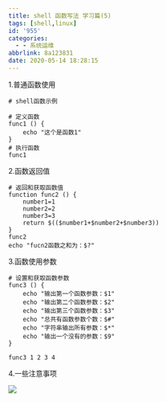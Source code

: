 ```yaml
---
title: shell 函数写法 学习篇(5)
tags: [shell,linux]
id: '955'
categories:
  - - 系统运维
abbrlink: 8a123831
date: 2020-05-14 18:28:15
---
```


1.普通函数使用

```
# shell函数示例

# 定义函数
func1 () {
    echo "这个是函数1"
}
# 执行函数
func1
```

2.函数返回值

```
# 返回和获取函数值
function func2 () {
    number1=1
    number2=2
    number3=3
    return $(($number1+$number2+$number3))
}
func2
echo "fucn2函数之和为：$?"
```

3.函数使用参数

```
# 设置和获取函数参数
func3 () {
    echo "输出第一个函数参数：$1"
    echo "输出第二个函数参数：$2"
    echo "输出第三个函数参数：$3"
    echo "总共有函数参数个数：$#"
    echo "字符串输出所有参数：$*"
    echo "输出一个没有的参数：$9"
}

func3 1 2 3 4
```

4.一些注意事项

![](https://gitee.com/wittzhang/pic332b/raw/master/wp-content/uploads/2020/05/screenshot-www.runoob.com-2020.05.14-18_23_17.png)
